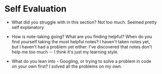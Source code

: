 # Self Evaluation

- What did you struggle with in this section?
Not too much. Seemed pretty self explanatory

- How is note-taking going? What are you finding helpful? When do you find yourself taking the most helpful notes?
I haven't taken notes yet, but I haven't had a problem yet either. I've discovered that notes don't help me too much -- I think it's just my learning style.

- What do you lean into - Googling, or trying to solve a problem in code on your own first?
I solved all the problems on my own.
